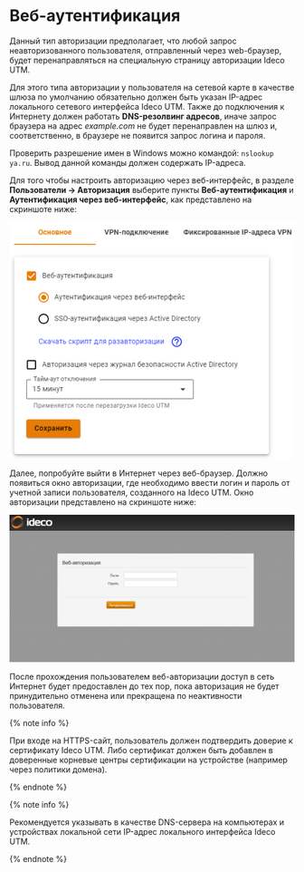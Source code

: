 # Веб-аутентификация

Данный тип авторизации предполагает, что любой запрос неавторизованного пользователя, отправленный через web-браузер, будет перенаправляться на специальную страницу авторизации Ideco UTM.

Для этого типа авторизации у пользователя на сетевой карте в качестве шлюза по умолчанию обязательно должен быть указан IP-адрес локального сетевого интерфейса Ideco UTM. Также до подключения к Интернету должен работать **DNS-резолвинг адресов**, иначе запрос браузера на адрес *example.com* не будет перенаправлен на шлюз и, соответственно, в браузере не появится запрос логина и пароля.

Проверить разрешение имен в Windows можно командой: `nslookup ya.ru`. Вывод данной команды должен содержать IP-адреса.

Для того чтобы настроить авторизацию через веб-интерфейс, в разделе **Пользователи -> Авторизация** выберите пункты **Веб-аутентификация** и **Аутентификация через веб-интерфейс**, как представлено на скриншоте ниже:

![](../../../../_images/web-autorization.png)

Далее, попробуйте выйти в Интернет через веб-браузер. Должно появиться окно авторизации, где необходимо ввести логин и пароль от учетной записи пользователя, созданного на Ideco UTM. Окно авторизации представлено на скриншоте ниже:

![](../../../../_images/10387458.png)

После прохождения пользователем веб-авторизации доступ в сеть Интернет будет предоставлен до тех пор, пока авторизация не будет принудительно отменена или прекращена по неактивности пользователя.

{% note info %}

При входе на HTTPS-сайт, пользователь должен подтвердить доверие к сертификату Ideco UTM. Либо сертификат должен быть добавлен в доверенные корневые центры сертификации на устройстве \(например через политики домена\).

{% endnote %}

{% note info %}

Рекомендуется указывать в качестве DNS-сервера на компьютерах и устройствах локальной сети IP-адрес локального интерфейса Ideco UTM.

{% endnote %}

